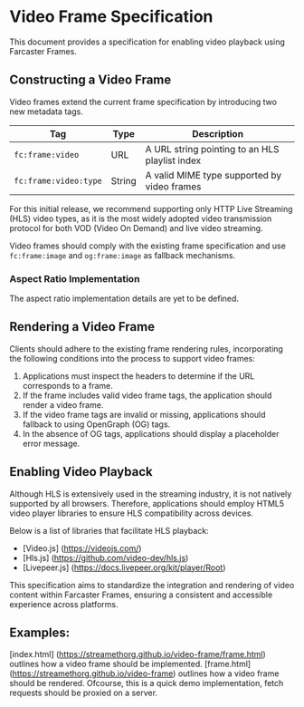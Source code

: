 # Video Frame Specification

This document provides a specification for enabling video playback using Farcaster Frames.

## Constructing a Video Frame

Video frames extend the current frame specification by introducing two new metadata tags.

| Tag                   | Type   | Description                                    |
| --------------------- | ------ | ---------------------------------------------- |
| `fc:frame:video`      | URL    | A URL string pointing to an HLS playlist index |
| `fc:frame:video:type` | String | A valid MIME type supported by video frames    |

For this initial release, we recommend supporting only HTTP Live Streaming (HLS) video types, as it is the most widely adopted video transmission protocol for both VOD (Video On Demand) and live video streaming.

Video frames should comply with the existing frame specification and use `fc:frame:image` and `og:frame:image` as fallback mechanisms.

### Aspect Ratio Implementation

The aspect ratio implementation details are yet to be defined.

## Rendering a Video Frame

Clients should adhere to the existing frame rendering rules, incorporating the following conditions into the process to support video frames:

1. Applications must inspect the headers to determine if the URL corresponds to a frame.
2. If the frame includes valid video frame tags, the application should render a video frame.
3. If the video frame tags are invalid or missing, applications should fallback to using OpenGraph (OG) tags.
4. In the absence of OG tags, applications should display a placeholder error message.

## Enabling Video Playback

Although HLS is extensively used in the streaming industry, it is not natively supported by all browsers. Therefore, applications should employ HTML5 video player libraries to ensure HLS compatibility across devices.

Below is a list of libraries that facilitate HLS playback:

- [Video.js] (https://videojs.com/)
- [Hls.js] (https://github.com/video-dev/hls.js)
- [Livepeer.js] (https://docs.livepeer.org/kit/player/Root)

This specification aims to standardize the integration and rendering of video content within Farcaster Frames, ensuring a consistent and accessible experience across platforms.


## Examples: 

[index.html] (https://streamethorg.github.io/video-frame/frame.html) outlines how a video frame should be implemented.
[frame.html] (https://streamethorg.github.io/video-frame) outlines how a video frame should be rendered. Ofcourse, this is a quick demo implementation, fetch requests should be proxied on a server. 
